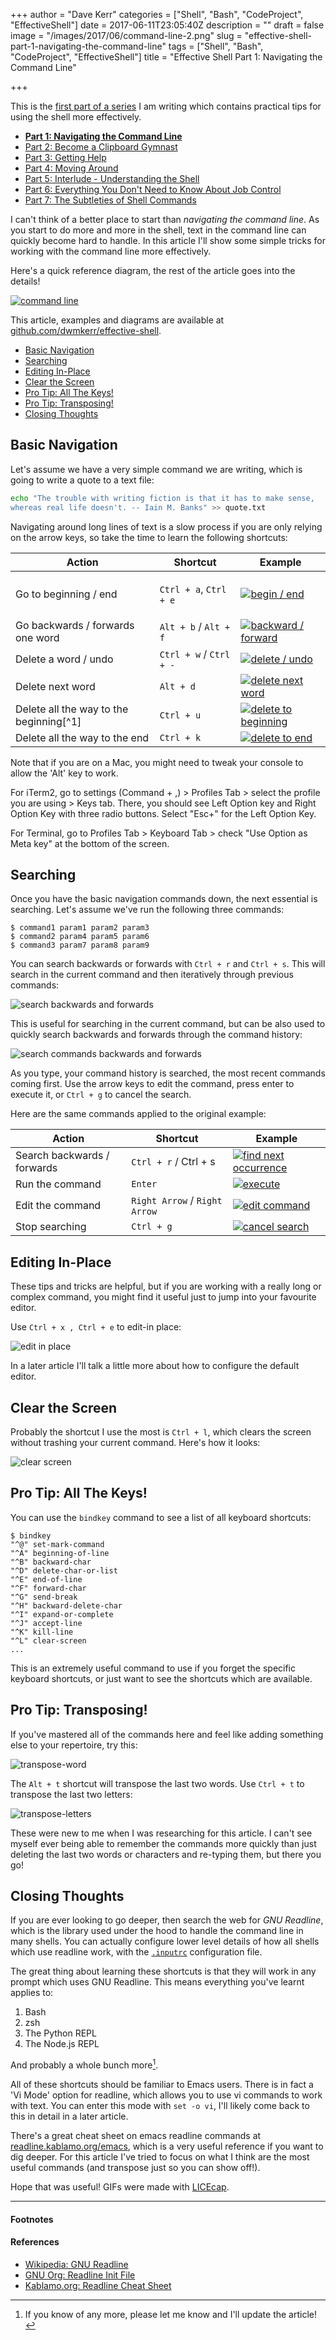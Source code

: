 +++
author = "Dave Kerr"
categories = ["Shell", "Bash", "CodeProject", "EffectiveShell"]
date = 2017-06-11T23:05:40Z
description = ""
draft = false
image = "/images/2017/06/command-line-2.png"
slug = "effective-shell-part-1-navigating-the-command-line"
tags = ["Shell", "Bash", "CodeProject", "EffectiveShell"]
title = "Effective Shell Part 1: Navigating the Command Line"

+++


This is the [first part of a series](https://github.com/dwmkerr/effective-shell) I am writing which contains practical tips for using the shell more effectively.

- **[Part 1: Navigating the Command Line](https://www.dwmkerr.com/effective-shell-part-1-navigating-the-command-line/)**
- [Part 2: Become a Clipboard Gymnast](https://www.dwmkerr.com/effective-shell-part-2-become-a-clipboard-gymnast/)
- [Part 3: Getting Help](https://www.dwmkerr.com/effective-shell-part-3-getting-hepl/)
- [Part 4: Moving Around](https://dwmkerr.com/effective-shell-4-moving-around/)
- [Part 5: Interlude - Understanding the Shell](https://dwmkerr.com/effective-shell-part-5-understanding-the-shell/)
- [Part 6: Everything You Don't Need to Know About Job Control](https://dwmkerr.com/effective-shell-6-job-control/)
- [Part 7: The Subtleties of Shell Commands](https://dwmkerr.com/effective-shell-7-shell-commands/)

I can't think of a better place to start than *navigating the command line*. As you start to do more and more in the shell, text in the command line can quickly become hard to handle. In this article I'll show some simple tricks for working with the command line more effectively.

Here's a quick reference diagram, the rest of the article goes into the details!

[![command line](/images/2017/06/command-line-3.png)](https://github.com/dwmkerr/effective-shell)

This article, examples and diagrams are available at [github.com/dwmkerr/effective-shell](https://github.com/dwmkerr/effective-shell).

<!-- TOC depthFrom:2 depthTo:3 withLinks:1 updateOnSave:1 orderedList:0 -->

- [Basic Navigation](#basicnavigation)
- [Searching](#searching)
- [Editing In-Place](#editinginplace)
- [Clear the Screen](#clearthescreen)
- [Pro Tip: All The Keys!](#protipallthekeys)
- [Pro Tip: Transposing!](#protiptransposing)
- [Closing Thoughts](#closingthoughts)

<!-- /TOC -->

## Basic Navigation

Let's assume we have a very simple command we are writing, which is going to write a quote to a text file:

```bash
echo "The trouble with writing fiction is that it has to make sense,
whereas real life doesn't. -- Iain M. Banks" >> quote.txt
```

Navigating around long lines of text is a slow process if you are only relying on the arrow keys, so take the time to learn the following shortcuts:

<table>
<thead>
<tr>
<th>Action</th>
<th>Shortcut</th>
<th>Example</th>
</tr>
</thead>
<tbody>
<tr>
<td>Go to beginning / end</td>
<td><p><code>Ctrl + a</code>,  <code>Ctrl + e</code></td>
<td><a href="https://github.com/dwmkerr/effective-shell/blob/master/1-navigating-the-command-line/images/begin-end.gif" target="_blank"><img src="https://github.com/dwmkerr/effective-shell/raw/master/1-navigating-the-command-line/images/begin-end.gif" alt="begin / end" style="max-width:100%;"></a></td>
</tr>
<tr>
<td>Go backwards / forwards one word</td>
<td><code>Alt + b</code> / <code>Alt + f</code></td>
<td><a href="https://github.com/dwmkerr/effective-shell/blob/master/1-navigating-the-command-line/images/forward-backwards.gif" target="_blank"><img src="https://github.com/dwmkerr/effective-shell/raw/master/1-navigating-the-command-line/images/forward-backwards.gif" alt="backward / forward" style="max-width:100%;"></a></td>
</tr>
<tr>
<td>Delete a word / undo</td>
<td><code>Ctrl + w</code> / <code>Ctrl + -</code></td>
<td><a href="https://github.com/dwmkerr/effective-shell/blob/master/1-navigating-the-command-line/images/delete-undo.gif" target="_blank"><img src="https://github.com/dwmkerr/effective-shell/raw/master/1-navigating-the-command-line/images/delete-undo.gif" alt="delete / undo" style="max-width:100%;"></a></td>
</tr>
<tr>
<td>Delete next word</td>
<td><code>Alt + d</code></td>
<td><a href="https://github.com/dwmkerr/effective-shell/blob/master/1-navigating-the-command-line/images/delete-next-word.gif" target="_blank"><img src="https://github.com/dwmkerr/effective-shell/raw/master/1-navigating-the-command-line/images/delete-next-word.gif" alt="delete next word" style="max-width:100%;"></a></td>
</tr>
<tr>
<td>Delete all the way to the beginning[^1]</td>
<td><code>Ctrl + u</code></td>
<td><a href="https://github.com/dwmkerr/effective-shell/blob/master/1-navigating-the-command-line/images/delete-to-beginning.gif" target="_blank"><img src="https://github.com/dwmkerr/effective-shell/raw/master/1-navigating-the-command-line/images/delete-to-beginning.gif" alt="delete to beginning" style="max-width:100%;"></a></td>
</tr>
<tr>
<td>Delete all the way to the end</td>
<td><code>Ctrl + k</code></td>
<td><a href="https://github.com/dwmkerr/effective-shell/blob/master/1-navigating-the-command-line/images/delete-to-end.gif" target="_blank"><img src="https://github.com/dwmkerr/effective-shell/raw/master/1-navigating-the-command-line/images/delete-to-end.gif" alt="delete to end" style="max-width:100%;"></a></td>
</tr></tbody></table>

Note that if you are on a Mac, you might need to tweak your console to allow the 'Alt' key to work.

For iTerm2, go to settings (Command + ,) > Profiles Tab > select the profile you are using > Keys tab. There, you should see Left Option key and Right Option Key with three radio buttons. Select "Esc+" for the Left Option Key.

For Terminal, go to Profiles Tab > Keyboard Tab > check "Use Option as Meta key" at the bottom of the screen.

## Searching

Once you have the basic navigation commands down, the next essential is searching. Let's assume we've run the following three commands:

```
$ command1 param1 param2 param3
$ command2 param4 param5 param6
$ command3 param7 param8 param9
```

You can search backwards or forwards with `Ctrl + r` and `Ctrl + s`. This will search in the current command and then iteratively through previous commands:

![search backwards and forwards](/images/2017/06/search-backwards-and-forwards.gif)

This is useful for searching in the current command, but can be also used to quickly search backwards and forwards through the command history:

![search commands backwards and forwards](/images/2017/06/search-commands-backwards-and-forwards-1.gif)

As you type, your command history is searched, the most recent commands coming first. Use the arrow keys to edit the command, press enter to execute it, or `Ctrl + g` to cancel the search.

Here are the same commands applied to the original example:

<table>
<thead>
<tr>
<th>Action</th>
<th>Shortcut</th>
<th>Example</th>
</tr>
</thead>
<tbody>
<tr>
<td>Search backwards / forwards</td>
<td><code>Ctrl + r</code> / Ctrl + s</code></td>
<td><a href="https://github.com/dwmkerr/effective-shell/blob/master/1-navigating-the-command-line/images/search-history-next.gif" target="_blank"><img src="https://github.com/dwmkerr/effective-shell/raw/master/1-navigating-the-command-line/images/search-history-next.gif" alt="find next occurrence" style="max-width:100%;"></a></td>
</tr>
<tr>
<td>Run the command</td>
<td><code>Enter</code></td>
<td><a href="https://github.com/dwmkerr/effective-shell/blob/master/1-navigating-the-command-line/images/search-history-execute.gif" target="_blank"><img src="https://github.com/dwmkerr/effective-shell/raw/master/1-navigating-the-command-line/images/search-history-execute.gif" alt="execute" style="max-width:100%;"></a></td>
</tr>
<tr>
<td>Edit the command</td>
<td><code>Right Arrow</code> / <code>Right Arrow</code></td>
<td><a href="https://github.com/dwmkerr/effective-shell/blob/master/1-navigating-the-command-line/images/search-history-edit.gif" target="_blank"><img src="https://github.com/dwmkerr/effective-shell/raw/master/1-navigating-the-command-line/images/search-history-edit.gif" alt="edit command" style="max-width:100%;"></a></td>
</tr>
<tr>
<td>Stop searching</td>
<td><code>Ctrl + g</code></td>
<td><a href="https://github.com/dwmkerr/effective-shell/blob/master/1-navigating-the-command-line/images/search-history-cancel.gif" target="_blank"><img src="https://github.com/dwmkerr/effective-shell/raw/master/1-navigating-the-command-line/images/search-history-cancel.gif" alt="cancel search" style="max-width:100%;"></a></td>
</tr></tbody></table>

## Editing In-Place

These tips and tricks are helpful, but if you are working with a really long or complex command, you might find it useful just to jump into your favourite editor.

Use `Ctrl + x , Ctrl + e` to edit-in place:

![edit in place](/images/2017/06/edit-in-place.gif)

In a later article I'll talk a little more about how to configure the default editor.

## Clear the Screen

Probably the shortcut I use the most is `Ctrl + l`, which clears the screen without trashing your current command. Here's how it looks:

![clear screen](/images/2017/06/clear-screen-2.gif)

## Pro Tip: All The Keys!

You can use the `bindkey` command to see a list of all keyboard shortcuts:

```
$ bindkey
"^@" set-mark-command
"^A" beginning-of-line
"^B" backward-char
"^D" delete-char-or-list
"^E" end-of-line
"^F" forward-char
"^G" send-break
"^H" backward-delete-char
"^I" expand-or-complete
"^J" accept-line
"^K" kill-line
"^L" clear-screen
...
```

This is an extremely useful command to use if you forget the specific keyboard shortcuts, or just want to see the shortcuts which are available.

## Pro Tip: Transposing!

If you've mastered all of the commands here and feel like adding something else to your repertoire, try this:

![transpose-word](/images/2017/06/transpose-word.gif)

The `Alt + t` shortcut will transpose the last two words. Use `Ctrl + t` to transpose the last two letters:

![transpose-letters](/images/2017/06/transpose-letters.gif)

These were new to me when I was researching for this article. I can't see myself ever being able to remember the commands more quickly than just deleting the last two words or characters and re-typing them, but there you go!

## Closing Thoughts

If you are ever looking to go deeper, then search the web for *GNU Readline*, which is the library used under the hood to handle the command line in many shells. You can actually configure lower level details of how all shells which use readline work, with the [`.inputrc`](https://www.gnu.org/software/bash/manual/html_node/Readline-Init-File.html) configuration file.

The great thing about learning these shortcuts is that they will work in any prompt which uses GNU Readline. This means everything you've learnt applies to:

1. Bash
2. zsh
3. The Python REPL
4. The Node.js REPL

And probably a whole bunch more[^2].

All of these shortcuts should be familiar to Emacs users. There is in fact a 'Vi Mode' option for readline, which allows you to use vi commands to work with text. You can enter this mode with `set -o vi`, I'll likely come back to this in detail in a later article.

There's a great cheat sheet on emacs readline commands at [readline.kablamo.org/emacs](http://readline.kablamo.org/emacs.html), which is a very useful reference if you want to dig deeper. For this article I've tried to focus on what I think are the most useful commands (and transpose just so you can show off!).

Hope that was useful! GIFs were made with [LICEcap](http://www.cockos.com/licecap/).

---

#### Footnotes

[^1]: If you are using zsh, then this will clear the entire line.
[^2]: If you know of any more, please let me know and I'll update the article!

#### References

- [Wikipedia: GNU Readline](https://en.wikipedia.org/wiki/GNU_Readline)
- [GNU Org: Readline Init File](https://www.gnu.org/software/bash/manual/html_node/Readline-Init-File.html)
- [Kablamo.org: Readline Cheat Sheet](http://readline.kablamo.org/emacs.html)

